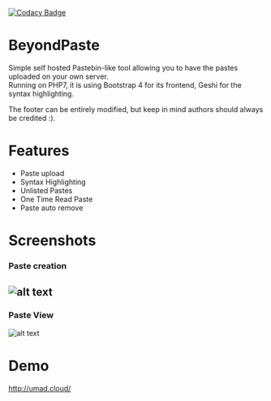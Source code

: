 [![Codacy Badge](https://api.codacy.com/project/badge/Grade/f1db17ec46c343b99b0b4d51e9838f23)](https://www.codacy.com/app/dodo.lasticot/BeyondPaste?utm_source=github.com&amp;utm_medium=referral&amp;utm_content=RaJiska/BeyondPaste&amp;utm_campaign=Badge_Grade)
# BeyondPaste
Simple self hosted Pastebin-like tool allowing you to have the pastes uploaded on your own server.  
Running on PHP7, it is using Bootstrap 4 for its frontend, Geshi for the syntax highlighting.  
  
The footer can be entirely modified, but keep in mind authors should always be credited :).

# Features
* Paste upload
* Syntax Highlighting
* Unlisted Pastes
* One Time Read Paste
* Paste auto remove

# Screenshots
### **Paste creation**
![alt text](https://i.gyazo.com/c6270e7c1068d4bbb463e10c2940a382.png)  
---------------------
### **Paste View**
![alt text](https://i.gyazo.com/abedef0e0aca81f07894fd0e7802fec0.png)

# Demo
http://umad.cloud/
